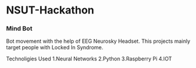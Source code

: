 # NSUT-Hackathon
<h3>Mind Bot</h3>

Bot movement with the help of EEG Neurosky Headset.
This projects mainly target people with Locked In Syndrome.

Technoligies Used
1.Neural Networks
2.Python
3.Raspberry Pi
4.IOT
